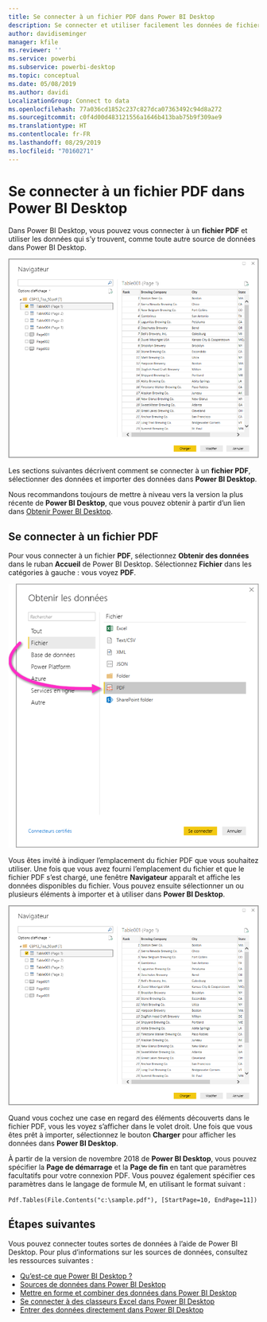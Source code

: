 ```yaml
---
title: Se connecter à un fichier PDF dans Power BI Desktop
description: Se connecter et utiliser facilement les données de fichiers PDF dans Power BI Desktop
author: davidiseminger
manager: kfile
ms.reviewer: ''
ms.service: powerbi
ms.subservice: powerbi-desktop
ms.topic: conceptual
ms.date: 05/08/2019
ms.author: davidi
LocalizationGroup: Connect to data
ms.openlocfilehash: 77a036cd1852c237c827dca07363492c94d8a272
ms.sourcegitcommit: c0f4d00d483121556a1646b413bab75b9f309ae9
ms.translationtype: HT
ms.contentlocale: fr-FR
ms.lasthandoff: 08/29/2019
ms.locfileid: "70160271"
---
```

# <a name="connect-to-a-pdf-file-in-power-bi-desktop"></a>Se connecter à un fichier PDF dans Power BI Desktop
Dans Power BI Desktop, vous pouvez vous connecter à un **fichier PDF** et utiliser les données qui s’y trouvent, comme toute autre source de données dans Power BI Desktop.

![Se connecter aux données dans des fichiers PDF](media/desktop-connect-pdf/connect-pdf-04.png)

Les sections suivantes décrivent comment se connecter à un **fichier PDF**, sélectionner des données et importer des données dans **Power BI Desktop**.

Nous recommandons toujours de mettre à niveau vers la version la plus récente de **Power BI Desktop**, que vous pouvez obtenir à partir d’un lien dans [Obtenir Power BI Desktop](desktop-get-the-desktop.md). 

## <a name="connect-to-a-pdf-file"></a>Se connecter à un fichier PDF
Pour vous connecter à un fichier **PDF**, sélectionnez **Obtenir des données** dans le ruban **Accueil** de Power BI Desktop. Sélectionnez **Fichier** dans les catégories à gauche : vous voyez **PDF**.

![Sélectionner le format PDF dans Obtenir des données](media/desktop-connect-pdf/connect-pdf-01.png)

Vous êtes invité à indiquer l’emplacement du fichier PDF que vous souhaitez utiliser. Une fois que vous avez fourni l’emplacement du fichier et que le fichier PDF s’est chargé, une fenêtre **Navigateur** apparaît et affiche les données disponibles du fichier. Vous pouvez ensuite sélectionner un ou plusieurs éléments à importer et à utiliser dans **Power BI Desktop**.

![Se connecter aux données dans des fichiers PDF](media/desktop-connect-pdf/connect-pdf-04.png)

Quand vous cochez une case en regard des éléments découverts dans le fichier PDF, vous les voyez s’afficher dans le volet droit. Une fois que vous êtes prêt à importer, sélectionnez le bouton **Charger** pour afficher les données dans **Power BI Desktop**.

À partir de la version de novembre 2018 de **Power BI Desktop**, vous pouvez spécifier la **Page de démarrage** et la **Page de fin** en tant que paramètres facultatifs pour votre connexion PDF. Vous pouvez également spécifier ces paramètres dans le langage de formule M, en utilisant le format suivant :

`Pdf.Tables(File.Contents("c:\sample.pdf"), [StartPage=10, EndPage=11])`


## <a name="next-steps"></a>Étapes suivantes
Vous pouvez connecter toutes sortes de données à l’aide de Power BI Desktop. Pour plus d’informations sur les sources de données, consultez les ressources suivantes :

* [Qu’est-ce que Power BI Desktop ?](desktop-what-is-desktop.md)
* [Sources de données dans Power BI Desktop](desktop-data-sources.md)
* [Mettre en forme et combiner des données dans Power BI Desktop](desktop-shape-and-combine-data.md)
* [Se connecter à des classeurs Excel dans Power BI Desktop](desktop-connect-excel.md)   
* [Entrer des données directement dans Power BI Desktop](desktop-enter-data-directly-into-desktop.md)   

